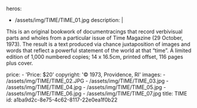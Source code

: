 heros:
  - /assets/img/TIME/TIME_01.jpg
description: |
  <p>This is an original bookwork of documentracings that record verbivisual parts and wholes from a particular issue of Time Magazine (29 October, 1973). The result is a text produced via chance juxtaposition of images and words that reflect a powerful statement of the world at that “time”. 
  A limited edition of 1,000 numbered copies; 14 x 16.5cm, printed offset, 116 pages plus cover.<br></p>
price:
  - 'Price: $20'
copyright: '© 1973, Providence, RI'
images:
  - /assets/img/TIME/TIME_02.JPG
  - /assets/img/TIME/TIME_03.jpg
  - /assets/img/TIME/TIME_04.jpg
  - /assets/img/TIME/TIME_05.jpg
  - /assets/img/TIME/TIME_06.jpg
  - /assets/img/TIME/TIME_07.jpg
title: TIME
id: a1ba9d2c-8e75-4c62-8117-22e0ea1f0b22
